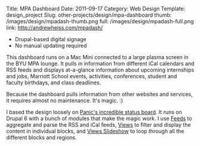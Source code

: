 Title: MPA Dashboard
Date: 2011-09-17
Category: Web Design
Template: design_project
Slug: other-projects/design/mpa-dashboard
thumb: /images/design/mpadash-thumb.png
full: /images/design/mpadash-full.png
link: http://andrewheiss.com/mpadash/


* Drupal-based digital signage
* No manual updating required

This dashboard runs on a Mac Mini connected to a large plasma screen in the BYU MPA lounge. It pulls in information from different iCal calendars and RSS feeds and displays at-a-glance information about upcoming internships and jobs, Marriott School events, activities, conferences, student and faculty birthdays, and class deadlines.

Because the dashboard pulls information from other websites and services, it requires almost no maintenance. It's magic. :)

I based the design loosely on [Panic's incredible status board](http://www.panic.com/blog/2010/03/the-panic-status-board/). It runs on Drupal 6 with a bunch of modules that make the magic work. I use [Feeds](http://drupal.org/project/feeds) to aggregate and parse the RSS and iCal feeds, [Views](http://drupal.org/project/views) to filter and display the content in individual blocks, and [Views Slideshow](http://drupal.org/project/views_slideshow) to loop through all the different blocks and regions. 
